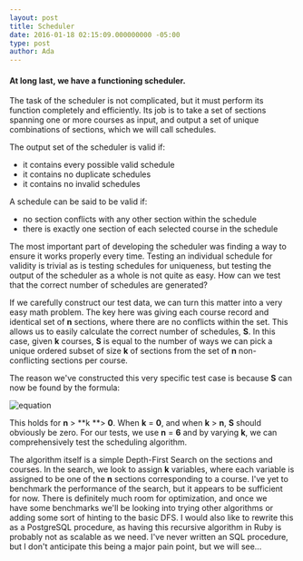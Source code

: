 ```yaml
---
layout: post
title: Scheduler
date: 2016-01-18 02:15:09.000000000 -05:00
type: post
author: Ada
---
```

#### At long last, we have a functioning scheduler.

The task of the scheduler is not complicated, but it must perform its function completely and efficiently. Its job is to take a set of sections spanning one or more courses as input, and output a set of unique combinations of sections, which we will call schedules.

The output set of the scheduler is valid if:

* it contains every possible valid schedule
* it contains no duplicate schedules
* it contains no invalid schedules

A schedule can be said to be valid if:

* no section conflicts with any other section within the schedule
* there is exactly one section of each selected course in the schedule

The most important part of developing the scheduler was finding a way to ensure it works properly every time. Testing an individual schedule for validity is trivial as is testing schedules for uniqueness, but testing the output of the scheduler as a whole is not quite as easy. How can we test that the correct number of schedules are generated?

If we carefully construct our test data, we can turn this matter into a very easy math problem. The key here was giving each course record and identical set of **n** sections, where there are no conflicts within the set. This allows us to easily calculate the correct number of schedules, **S**. In this case, given **k** courses, **S** is equal to the number of ways we can pick a unique ordered subset of size **k** of sections from the set of **n** non-conflicting sections per course.

The reason we've constructed this very specific test case is because **S** can now be found by the formula:

![equation](/assets/images/screen-shot-2016-01-18-at-8-54-43-pm.png)

This holds for **n** > **k **> **0**. When **k** = **0**, and when **k** > **n**, **S** should obviously be zero. For our tests, we use **n** = **6** and by varying **k**, we can comprehensively test the scheduling algorithm.

The algorithm itself is a simple Depth-First Search on the sections and courses. In the search, we look to assign **k** variables, where each variable is assigned to be one of the **n** sections corresponding to a course. I've yet to benchmark the performance of the search, but it appears to be sufficient for now. There is definitely much room for optimization, and once we have some benchmarks we'll be looking into trying other algorithms or adding some sort of hinting to the basic DFS. I would also like to rewrite this as a PostgreSQL procedure, as having this recursive algorithm in Ruby is probably not as scalable as we need. I've never written an SQL procedure, but I don't anticipate this being a major pain point, but we will see...
